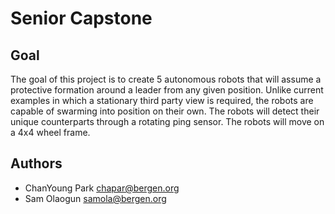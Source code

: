 # Senior Capstone

## Goal
The goal of this project is to create 5 autonomous robots that will assume a protective formation around a leader from any given position. Unlike current examples in which a stationary third party view is required, the robots are capable of swarming into position on their own. The robots will detect their unique counterparts through a rotating ping sensor. The robots will move on a 4x4 wheel frame.

## Authors
- ChanYoung Park [chapar@bergen.org](mailto:chapar@bergen.org)
- Sam Olaogun [samola@bergen.org](mailto:samola@bergen.org)
